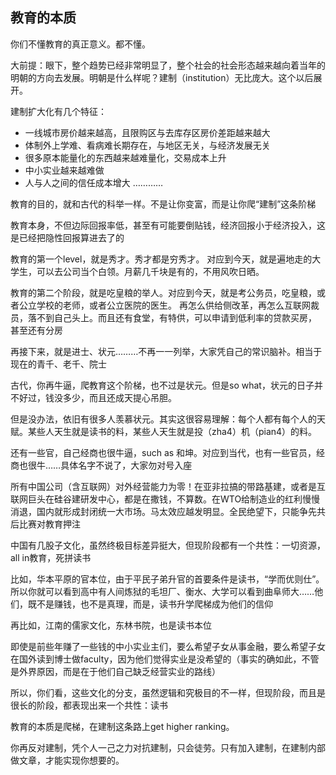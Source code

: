 ## 教育的本质

你们不懂教育的真正意义。都不懂。

大前提：眼下，整个趋势已经非常明显了，整个社会的社会形态越来越向着当年的明朝的方向去发展。明朝是什么样呢？建制（institution）无比庞大。这个以后展开。

建制扩大化有几个特征：
* 一线城市房价越来越高，且限购区与去库存区房价差距越来越大
* 体制外上学难、看病难长期存在，与地区无关，与经济发展无关
* 很多原本能量化的东西越来越难量化，交易成本上升
* 中小实业越来越难做
* 人与人之间的信任成本增大
…………

教育的目的，就和古代的科举一样。不是让你变富，而是让你爬“建制”这条阶梯

教育本身，不但边际回报率低，甚至有可能要倒贴钱，经济回报小于经济投入，这是已经把隐性回报算进去了的

教育的第一个level，就是秀才。秀才都是穷秀才。
对应到今天，就是遍地走的大学生，可以去公司当个白领。月薪几千块是有的，不用风吹日晒。

教育的第二个阶段，就是吃皇粮的举人。对应到今天，就是考公务员，吃皇粮，或者公立学校的老师，或者公立医院的医生。
再怎么供给侧改革，再怎么互联网裁员，落不到自己头上。而且还有食堂，有特供，可以申请到低利率的贷款买房，
甚至还有分房

再接下来，就是进士、状元………不再一一列举，大家凭自己的常识脑补。相当于现在的青千、老千、院士

古代，你再牛逼，爬教育这个阶梯，也不过是状元。但是so what，状元的日子并不好过，钱没多少，而且还成天提心吊胆。

但是没办法，依旧有很多人羡慕状元。其实这很容易理解：每个人都有每个人的天赋。某些人天生就是读书的料，某些人天生就是投（zha4）机（pian4）的料。

还有一些官，自己经商也很牛逼，such as 和坤。对应到当代，也有一些官员，经商也很牛……具体名字不说了，大家勿对号入座

所有中国公司（含互联网）对外经营能力为零！在亚非拉搞的带路基建，或者是互联网巨头在硅谷建研发中心，都是在撒钱，不算数。在WTO给制造业的红利慢慢消退，国内就形成封闭统一大市场。马太效应越发明显。全民绝望下，只能争先共后比赛对教育押注

中国有几股子文化，虽然终极目标差异挺大，但现阶段都有一个共性：一切资源，all in教育，死拼读书

比如，华本平原的官本位，由于平民子弟升官的首要条件是读书，“学而优则仕”。所以你就可以看到高中有人间炼狱的毛坦厂、衡水、大学可以看到曲阜师大……他们，既不是赚钱，也不是真理，而是，读书升学爬梯成为他们的信仰

再比如，江南的儒家文化，东林书院，也是读书本位

即使是前些年赚了一些钱的中小实业主们，要么希望子女从事金融，要么希望子女在国外读到博士做faculty，因为他们觉得实业是没希望的（事实的确如此，不管是外界原因，而是在于他们自己缺乏经营实业的路线）

所以，你们看，这些文化的分支，虽然逻辑和究极目的不一样，但现阶段，而且是很长的阶段，都表现出来一个共性：读书
  


教育的本质是爬梯，在建制这条路上get higher ranking。

你再反对建制，凭个人一己之力对抗建制，只会徒劳。只有加入建制，在建制内部做文章，才能实现你想要的。
